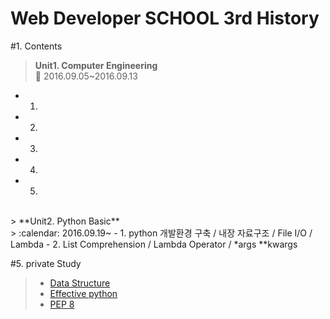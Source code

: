 # Web Developer SCHOOL 3rd History
#1. Contents
> **Unit1. Computer Engineering**<br>
> :calendar: 2016.09.05~2016.09.13
- 1.
- 2.
- 3.
- 4.
- 5.

<br>
> **Unit2. Python Basic**<br>
> :calendar: 2016.09.19~
- 1. python 개발환경 구축 / 내장 자료구조 / File I/O / Lambda
- 2. List Comprehension / Lambda Operator / *args **kwargs

#5. private Study<br>
>- [Data Structure](https://github.com/Stardustrain/codePractice/tree/master/dataStructure)
>- [Effective python](https://github.com/Stardustrain/codePractice)
>- [PEP 8](https://www.python.org/dev/peps/pep-0008/)